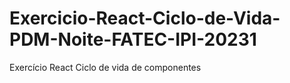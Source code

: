 # Exercicio-React-Ciclo-de-Vida-PDM-Noite-FATEC-IPI-20231

Exercício React Ciclo de vida de componentes